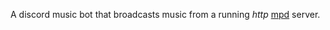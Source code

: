 A discord music bot that broadcasts music from a running *http*
[mpd](https://wiki.archlinux.org/title/Music_Player_Daemon) server.
